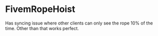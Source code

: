 # FivemRopeHoist

Has syncing issue where other clients can only see the rope 10% of the time. Other than that works perfect.
